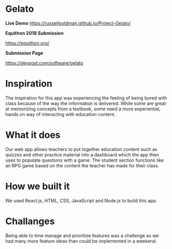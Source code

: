 # Gelato

**Live Demo**
https://russellgoldman.github.io/Project-Gelato/

**Equithon 2018 Submission**

https://equithon.org/

**Submission Page**

https://devpost.com/software/gelato

# Inspiration
The inspiration for this app was experiencing the feeling of being bored with class because of the way the information is delivered. While some are great at memorizing concepts from a textbook, some need a more experiential, hands on way of interacting with education content.

# What it does
Our web app allows teachers to put together education content such as quizzes and other practice material into a dashboard which the app then uses to populate questions with a game. The student section functions like an RPG game based on the content the teacher has made for their class.

# How we built it
We used React.js, HTML, CSS, JavaScript and Node.js to build this app.

# Challanges
Being able to time manage and prioritize features was a challenge as we had many more feature ideas than could be implemented in a weekend.
